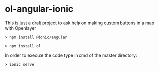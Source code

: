 # ol-angular-ionic

This is just a draft project to ask help on making custom buttons in a map with Openlayer

`> npm install @ionic/angular` 

`> npm install ol`

In order to execute the code type in cmd of the master directory:

`> ionic serve`


